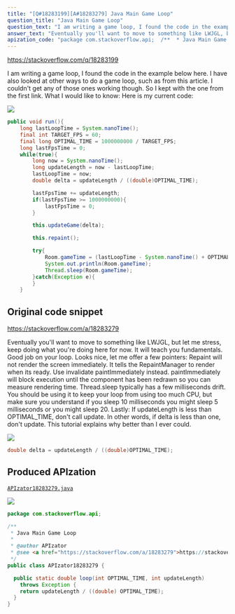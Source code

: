 ```yaml
---
title: "[Q#18283199][A#18283279] Java Main Game Loop"
question_title: "Java Main Game Loop"
question_text: "I am writing a game loop, I found the code in the example below here. I have also looked at other ways to do a game loop, such as from this article. I couldn't get any of those ones working though. So I kept with the one from the first link. What I would like to know: Here is my current code:"
answer_text: "Eventually you'll want to move to something like LWJGL, but let me stress, keep doing what you're doing here for now. It will teach you fundamentals. Good job on your loop. Looks nice, let me offer a few pointers: Repaint will not render the screen immediately. It tells the RepaintManager to render when its ready. Use invalidate paintImmediately instead. paintImmediately will block execution until the component has been redrawn so you can measure rendering time. Thread.sleep typically has a few milliseconds drift. You should be using it to keep your loop from using too much CPU, but make sure you understand if you sleep 10 milliseconds you might sleep 5 milliseconds or you might sleep 20. Lastly: If updateLength is less than OPTIMAL_TIME, don't call update. In other words, if delta is less than one, don't update. This tutorial explains why better than I ever could."
apization_code: "package com.stackoverflow.api;  /**  * Java Main Game Loop  *  * @author APIzator  * @see <a href=\"https://stackoverflow.com/a/18283279\">https://stackoverflow.com/a/18283279</a>  */ public class APIzator18283279 {    public static double loop(int OPTIMAL_TIME, int updateLength)     throws Exception {     return updateLength / ((double) OPTIMAL_TIME);   } }"
---
```


https://stackoverflow.com/q/18283199

I am writing a game loop, I found the code in the example below here. I have also looked at other ways to do a game loop, such as from this article. I couldn&#x27;t get any of those ones working though. So I kept with the one from the first link.
What I would like to know:
Here is my current code:


<div class="code-logo"><img src="/stackoverflow.png" /></div>

```java
public void run(){
    long lastLoopTime = System.nanoTime();
    final int TARGET_FPS = 60;
    final long OPTIMAL_TIME = 1000000000 / TARGET_FPS;
    long lastFpsTime = 0;
    while(true){
        long now = System.nanoTime();
        long updateLength = now - lastLoopTime;
        lastLoopTime = now;
        double delta = updateLength / ((double)OPTIMAL_TIME);

        lastFpsTime += updateLength;
        if(lastFpsTime >= 1000000000){
            lastFpsTime = 0;
        }

        this.updateGame(delta);

        this.repaint();

        try{
            Room.gameTime = (lastLoopTime - System.nanoTime() + OPTIMAL_TIME) / 1000000;
            System.out.println(Room.gameTime);
            Thread.sleep(Room.gameTime);
        }catch(Exception e){
        }
    }
```


## Original code snippet

https://stackoverflow.com/a/18283279

Eventually you&#x27;ll want to move to something like LWJGL, but let me stress, keep doing what you&#x27;re doing here for now. It will teach you fundamentals.
Good job on your loop. Looks nice, let me offer a few pointers:
Repaint will not render the screen immediately. It tells the RepaintManager to render when its ready. Use invalidate paintImmediately instead. paintImmediately will block execution until the component has been redrawn so you can measure rendering time.
Thread.sleep typically has a few milliseconds drift. You should be using it to keep your loop from using too much CPU, but make sure you understand if you sleep 10 milliseconds you might sleep 5 milliseconds or you might sleep 20.
Lastly:
If updateLength is less than OPTIMAL_TIME, don&#x27;t call update. In other words, if delta is less than one, don&#x27;t update. This tutorial explains why better than I ever could.

<div class="code-logo"><img src="/stackoverflow.png" /></div>

```java
double delta = updateLength / ((double)OPTIMAL_TIME);
```

## Produced APIzation

[`APIzator18283279.java`](https://github.com/pasqualesalza/apization-temp/raw/main/data/search/APIzator18283279.java)

<div class="code-logo"><img src="/apizator.png" /></div>

```java
package com.stackoverflow.api;

/**
 * Java Main Game Loop
 *
 * @author APIzator
 * @see <a href="https://stackoverflow.com/a/18283279">https://stackoverflow.com/a/18283279</a>
 */
public class APIzator18283279 {

  public static double loop(int OPTIMAL_TIME, int updateLength)
    throws Exception {
    return updateLength / ((double) OPTIMAL_TIME);
  }
}

```
